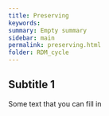 ```yaml
---
title: Preserving
keywords:
summary: Empty summary
sidebar: main
permalink: preserving.html
folder: RDM_cycle
---
```


## Subtitle 1

Some text that you can fill in